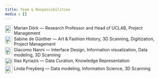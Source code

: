 ```yaml
---
title: Team & Responsibilities
media : []
---
```


<div style="display: flex; align-items: flex-start; margin-bottom:2px;">
        <img src="https://uclab.fh-potsdam.de/refa-catalog/files/asset/02ef5c2d3b4f12b806673cb94f3630f42504d1be.gif" alt="Marian" style="width: 1.5rem; height: auto; margin-right: 5px;">
        <p style="flex: 1; margin: 0;">Marian Dörk — Research Professor and Head of UCLAB, Project Management</p>
    </div>

<div style="display: flex; align-items: flex-start; margin-bottom:2px;">
    <img src="https://uclab.fh-potsdam.de/refa-catalog/files/asset/2cb61a7df517e399edd5ca7a4755a5d57cd7e7d8.gif" alt="Sabine" style="width: 1.5rem; height: auto; margin-right: 5px;">
    <p style="flex: 1; margin: 0;">Sabine de Günther — Art & Fashion History, 3D Scanning, Digitization, Project Management</p>
</div>

<div style="display: flex; align-items: flex-start; margin-bottom:2px;">
    <img src="https://uclab.fh-potsdam.de/refa-catalog/files/asset/290262c9af4e7953c232b6eb24631a8c9c49e54e.gif" alt="Giacomo" style="width: 1.5rem; height: auto; margin-right: 5px;">
    <p style="flex: 1; margin: 0;">Giacomo Nanni — Interface Design, Information visualization, Data modeling, 3D Scanning</p>
</div>

<div style="display: flex; align-items: flex-start; margin-bottom:2px;">
    <img src="https://uclab.fh-potsdam.de/refa-catalog/files/asset/5e1ed44006f1b97ad96435901bb9fa07559aaa49.gif" alt="Ilias" style="width: 1.5rem; height: auto; margin-right: 5px;">
    <p style="flex: 1; margin: 0;">Ilias Kyriazis — Data Curation, Knowledge Representation</p>
</div>

<div style="display: flex; align-items: flex-start; margin-bottom:2px;">
    <img src="https://uclab.fh-potsdam.de/refa-catalog/files/asset/a392a80b68d11b1abad5aa13dfcc48a76ba61c59.gif" alt="Linda" style="width: 1.5rem; height: auto; margin-right: 5px;">
    <p style="flex: 1; margin: 0;">Linda Freyberg — Data modeling, Information Science, 3D Scanning</p>
</div>